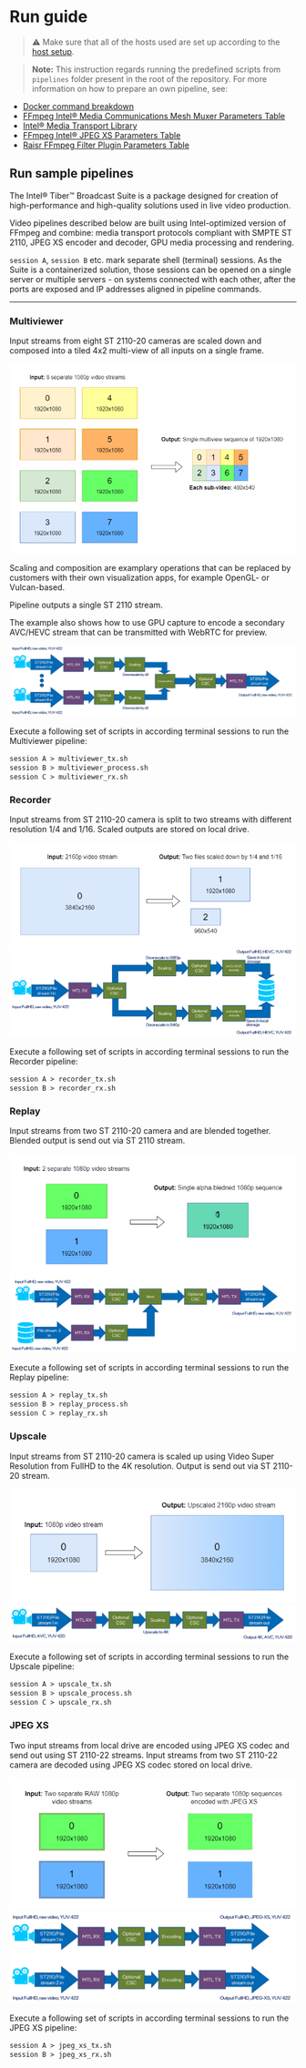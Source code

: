 # Run guide

> ⚠️ Make sure that all of the hosts used are set up according to the [host setup](build.md).

> **Note:** This instruction regards running the predefined scripts from `pipelines` folder present in the root of the repository. For more information on how to prepare an own pipeline, see:
- [Docker command breakdown](run-know-how.md)
- [FFmpeg Intel® Media Communications Mesh Muxer Parameters Table](plugins/media-communications-mesh.md)
- [Intel® Media Transport Library](plugins/media-transport-library.md)
- [FFmpeg Intel® JPEG XS Parameters Table](plugins/svt-jpeg-xs.md)
- [Raisr FFmpeg Filter Plugin Parameters Table](plugins/video-super-resolution.md)


## Run sample pipelines

The Intel® Tiber™ Broadcast Suite is a package designed for creation of high-performance and high-quality solutions used in live video production.

Video pipelines described below are built using Intel-optimized version of FFmpeg and combine: media transport protocols compliant with SMPTE ST 2110, JPEG XS encoder and decoder, GPU media processing and rendering.

`session A`, `session B` etc. mark separate shell (terminal) sessions. As the Suite is a containerized solution, those sessions can be opened on a single server or multiple servers - on systems connected with each other, after the ports are exposed and IP addresses aligned in pipeline commands.

---

### Multiviewer

Input streams from eight ST 2110-20 cameras are scaled down and composed into a tiled 4x2 multi-view of all inputs on a single frame.

![Multiviewer tile composition](images/multiviewer-process.png)

Scaling and composition are examplary operations that can be replaced by customers with their own visualization apps, for example OpenGL- or Vulcan-based.

Pipeline outputs a single ST 2110 stream.

The example also shows how to use GPU capture to encode a secondary AVC/HEVC stream that can be transmitted with WebRTC for preview.

![Multiviewer](images/multiviewer.png)

Execute a following set of scripts in according terminal sessions to run the Multiviewer pipeline:
```text
session A > multiviewer_tx.sh
session B > multiviewer_process.sh
session C > multiviewer_rx.sh
```


### Recorder

Input streams from ST 2110-20 camera is split to two streams with different resolution 1/4 and 1/16. Scaled outputs are stored on local drive.

![Recorder process](images/recorder-process.png)
![Recorder](images/recorder.png)

Execute a following set of scripts in according terminal sessions to run the Recorder pipeline:
```text
session A > recorder_tx.sh
session B > recorder_rx.sh
```


### Replay

Input streams from two ST 2110-20 camera and are blended together. Blended output is send out via ST 2110 stream.

![Replay process](images/replay-process.png)
![Replay](images/replay.png)

Execute a following set of scripts in according terminal sessions to run the Replay pipeline:
```text
session A > replay_tx.sh
session B > replay_process.sh
session C > replay_rx.sh
```


### Upscale

Input streams from ST 2110-20 camera is scaled up using Video Super Resolution from FullHD to the 4K resolution. Output is send out via ST 2110-20 stream.

![Upscale process](images/upscale-process.png)
![Upscale](images/upscale.png)

Execute a following set of scripts in according terminal sessions to run the Upscale pipeline:
```text
session A > upscale_tx.sh
session B > upscale_process.sh
session C > upscale_rx.sh
```


### JPEG XS

Two input streams from local drive are encoded using JPEG XS codec and send out using ST 2110-22 streams.
Input streams from two ST 2110-22 camera are decoded using JPEG XS codec stored on local drive.

![JPEG XS process](images/jpeg_xs-process.png)
![JPEG XS](images/jpeg_xs.png)

Execute a following set of scripts in according terminal sessions to run the JPEG XS pipeline:
```text
session A > jpeg_xs_tx.sh
session B > jpeg_xs_rx.sh
```

<!-- Temporarily hidden
### Video production pipeline
This pipeline does not have its equivalent in code at the moment, but shows a production-ready solution that could be built using Intel® Tiber™ Broadcast Suite.

![Video production pipeline](images/production-pipeline-example.png)

Two 8K cameras capable of sending ST 2110 stream with video encoded using JPEG XS codec, send their streams using UDP multicast.

Server A receives the streams by two Virtual Functions of Intel® E810 Series Ethernet Adapter card used within a single Intel® Tiber™ Broadcast Suite container. Both streams are decoded with low latency using accelerated SVT JPEG XS on Intel® Xeon® Scalable Processor. One stream is downscaled to 1/4th of the size (to 4K), and the other is downscaled to 1/4th and 1/64th of the size (to 4K and 1080p).

Both 4K streams are sent with the same Virtual Functions they were received with to the next container running on Server B. 1080p stream is also sent to a Recorder/Instant replay machine for archival and replay possibility.

Server B receives three streams, two 4K (close to) real-time ones, and one delayed 1080p stream used for replays. The smallest one is later upscaled with Video Super Resolution on Intel® Data Center GPU Flex Series card to match 4K output.

All of the streams are blended and mixed based on predefined instructions. The output is then compressed and sent using RTP protocol (TCP) as a 4K stream.
-->